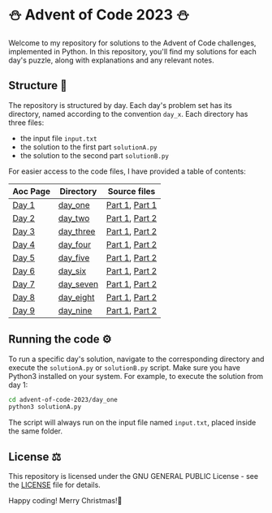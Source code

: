 # &#9924; Advent of Code 2023 &#9924;
Welcome to my repository for solutions to the Advent of Code challenges, implemented in Python. In this repository, you'll find my solutions for each day's puzzle, along with explanations and any relevant notes.
## Structure &#128208;
The repository is structured by day. Each day's problem set has its directory, named according to the convention `day_x`. Each directory has three files:
+ the input file `input.txt`
+ the solution to the first part `solutionA.py`
+ the solution to the second part `solutionB.py`
  
For easier access to the code files, I have provided a table of contents:

|Aoc Page|Directory|Source files|
|---|---|---|
|<a href="https://adventofcode.com/2023/day/1">Day 1</a>|<a href="/day_one">day_one</a>|<a href="/day_one/solutionA.py">Part 1</a>, <a href="/day_one/solutionB.py">Part 1</a>|
|<a href="https://adventofcode.com/2023/day/2">Day 2</a>|<a href="/day_two">day_two</a>|<a href="/day_two/solutionA.py">Part 1</a>, <a href="/day_two/solutionB.py">Part 2</a>|
|<a href="https://adventofcode.com/2023/day/3">Day 3</a>|<a href="/day_three">day_three</a>|<a href="/day_three/solutionA.py">Part 1</a>, <a href="/day_three/solutionB.py">Part 2</a>|
|<a href="https://adventofcode.com/2023/day/4">Day 4</a>|<a href="/day_four">day_four</a>|<a href="/day_four/solutionA.py">Part 1</a>, <a href="/day_four/solutionB.py">Part 2</a>|
|<a href="https://adventofcode.com/2023/day/5">Day 5</a>|<a href="/day_five">day_five</a>|<a href="/day_five/solutionA.py">Part 1</a>, <a href="/day_five/solutionB.py">Part 2</a>|
|<a href="https://adventofcode.com/2023/day/6">Day 6</a>|<a href="/day_six">day_six</a>|<a href="/day_six/solutionA.py">Part 1</a>, <a href="/day_six/solutionB.py">Part 2</a>|
|<a href="https://adventofcode.com/2023/day/7">Day 7</a>|<a href="/day_seven">day_seven</a>|<a href="/day_seven/solutionA.py">Part 1</a>, <a href="/day_seven/solutionB.py">Part 2</a>|
|<a href="https://adventofcode.com/2023/day/8">Day 8</a>|<a href="/day_eight">day_eight</a>|<a href="/day_eight/solutionA.py">Part 1</a>, <a href="/day_eight/solutionB.py">Part 2</a>|
|<a href="https://adventofcode.com/2023/day/9">Day 9</a>|<a href="/day_nine">day_nine</a>|<a href="/day_nine/solutionA.py">Part 1</a>, <a href="/day_nine/solutionB.py">Part 2</a>|

## Running the code &#9881;
To run a specific day's solution, navigate to the corresponding directory and execute the `solutionA.py` or `solutionB.py` script. Make sure you have Python3 installed on your system. For example, to execute the solution from day 1:
```bash
cd advent-of-code-2023/day_one
python3 solutionA.py
```
The script will always run on the input file named `input.txt`, placed inside the same folder.
## License &#9878;
This repository is licensed under the GNU GENERAL PUBLIC License - see the <a href="/LICENSE">LICENSE</a> file for details.

Happy coding! Merry Christmas!&#127876;
